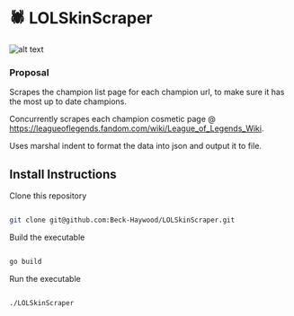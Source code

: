 # 🕷 LOLSkinScraper
![alt text](https://github.com/Beck-Haywood/LoLChampionApi/blob/master/json.png?raw=true)

### Proposal

Scrapes the champion list page for each champion url, to make sure it has the most up to date champions.

Concurrently scrapes each champion cosmetic page @ https://leagueoflegends.fandom.com/wiki/League_of_Legends_Wiki.

Uses marshal indent to format the data into json and output it to file.

## Install Instructions

Clone this repository

```bash

git clone git@github.com:Beck-Haywood/LOLSkinScraper.git

```
  
Build the executable
 ```bash

go build

```
Run the executable
```bash

./LOLSkinScraper

```
